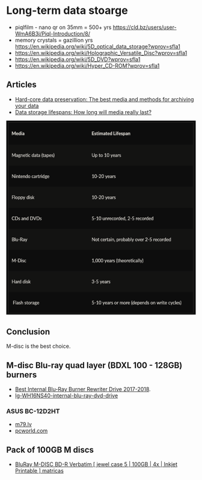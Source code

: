 # Long-term data stoarge

* piqlfilm - nano qr on 35mm = 500+ yrs https://cld.bz/users/user-WmA6B3j/Piql-Introduction/8/
* memory crystals = gazillion yrs https://en.wikipedia.org/wiki/5D_optical_data_storage?wprov=sfla1
* https://en.wikipedia.org/wiki/Holographic_Versatile_Disc?wprov=sfla1
* https://en.wikipedia.org/wiki/5D_DVD?wprov=sfla1
* https://en.wikipedia.org/wiki/Hyper_CD-ROM?wprov=sfla1

## Articles
* [Hard-core data preservation: The best media and methods for archiving your data](https://www.pcworld.com/article/2984597/storage/hard-core-data-preservation-the-best-media-and-methods-for-archiving-your-data.html)
* [Data storage lifespans: How long will media really last?](https://www.storagecraft.com/blog/data-storage-lifespan/)

![image](images/storage-lifespan.png)

## Conclusion
M-disc is the best choice.

## M-disc Blu-ray quad layer (BDXL 100 - 128GB) burners
* [Best Internal Blu-Ray Burner Rewriter Drive 2017-2018](https://nerdtechy.com/best-internal-blu-ray-burner-rewriter-drive).
* [lg-WH16NS40-internal-blu-ray-dvd-drive](http://www.lg.com/us/burners-drives/lg-WH16NS40-internal-blu-ray-dvd-drive)

### ASUS BC-12D2HT

* [m79.lv](https://m79.lv/datorukomponentes/diskdzini/asus-bc12d2ht-bluray-combo-at-12x-bluray-reading-speed-mdisc-and-bdxl-support#)
* [pcworld.com](https://www.pcworld.co.uk/gbuk/computing-accessories/components-and-upgrades/cd-dvd-and-blu-ray-drives/asus-bc-12d2ht-internal-blu-ray-combo-21857228-pdt.html)

## Pack of 100GB M discs
* [BluRay M-DISC BD-R Verbatim [ jewel case 5 | 100GB | 4x | Inkjet Printable ] matricas](https://m79.lv/datortehnikasaksesuari/matricas/bluray-mdisc-bdr-verbatim--jewel-case-5--100gb--4x--inkjet-printable-)
